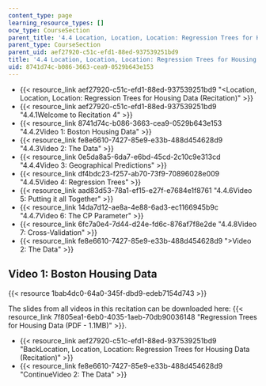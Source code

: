 ```yaml
---
content_type: page
learning_resource_types: []
ocw_type: CourseSection
parent_title: '4.4 Location, Location, Location: Regression Trees for Housing Data  (Recitation)'
parent_type: CourseSection
parent_uid: aef27920-c51c-efd1-88ed-937539251bd9
title: '4.4 Location, Location, Location: Regression Trees for Housing Data  (Recitation)'
uid: 8741d74c-b086-3663-cea9-0529b643e153
---
```


*   {{< resource_link aef27920-c51c-efd1-88ed-937539251bd9 "\<Location, Location, Location: Regression Trees for Housing Data (Recitation)" >}}
*   {{< resource_link aef27920-c51c-efd1-88ed-937539251bd9 "4.4.1Welcome to Recitation 4" >}}
*   {{< resource_link 8741d74c-b086-3663-cea9-0529b643e153 "4.4.2Video 1: Boston Housing Data" >}}
*   {{< resource_link fe8e6610-7427-85e9-e33b-488d454628d9 "4.4.3Video 2: The Data" >}}
*   {{< resource_link 0e5da8a5-6da7-e6bd-45cd-2c10c9e313cd "4.4.4Video 3: Geographical Predictions" >}}
*   {{< resource_link df4bdc23-f257-ab70-73f9-70896028e009 "4.4.5Video 4: Regression Trees" >}}
*   {{< resource_link aad83d53-78a1-ef15-e27f-e7684e1f8761 "4.4.6Video 5: Putting it all Together" >}}
*   {{< resource_link 14da7d12-ae8a-4e88-6ad3-ec1166945b9c "4.4.7Video 6: The CP Parameter" >}}
*   {{< resource_link 6fc7a0e4-7d44-d24e-fd6c-876af7f8e2de "4.4.8Video 7: Cross-Validation" >}}
*   {{< resource_link fe8e6610-7427-85e9-e33b-488d454628d9 "\>Video 2: The Data" >}}

Video 1: Boston Housing Data
----------------------------

{{< resource 1bab4dc0-64a0-345f-dbd9-edeb7154d743 >}}

The slides from all videos in this recitation can be downloaded here: {{< resource_link 7f805ea1-6eb0-4035-1aeb-70db90036148 "Regression Trees for Housing Data (PDF - 1.1MB)" >}}.

*   {{< resource_link aef27920-c51c-efd1-88ed-937539251bd9 "BackLocation, Location, Location: Regression Trees for Housing Data (Recitation)" >}}
*   {{< resource_link fe8e6610-7427-85e9-e33b-488d454628d9 "ContinueVideo 2: The Data" >}}
